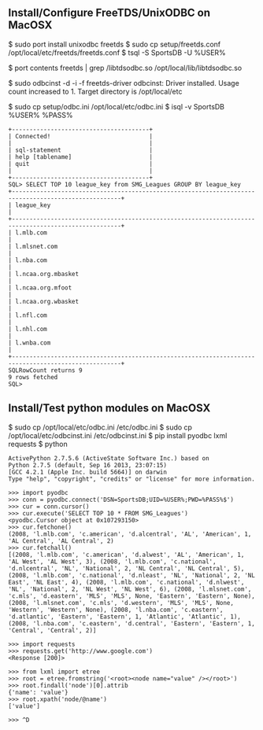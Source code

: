 
## Install/Configure FreeTDS/UnixODBC on MacOSX

$ sudo port install unixodbc freetds
$ sudo cp setup/freetds.conf /opt/local/etc/freetds/freetds.conf 
$ tsql -S SportsDB -U %USER%

$ port contents freetds | grep /libtdsodbc.so
  /opt/local/lib/libtdsodbc.so

$ sudo odbcinst -d -i -f freetds-driver
odbcinst: Driver installed. Usage count increased to 1. 
    Target directory is /opt/local/etc

$ sudo cp setup/odbc.ini /opt/local/etc/odbc.ini
$ isql -v SportsDB %USER% %PASS%
```
+---------------------------------------+
| Connected!                            |
|                                       |
| sql-statement                         |
| help [tablename]                      |
| quit                                  |
|                                       |
+---------------------------------------+
SQL> SELECT TOP 10 league_key from SMG_Leagues GROUP BY league_key
+-----------------------------------------------------------------------------------------------------+
| league_key                                                                                          |
+-----------------------------------------------------------------------------------------------------+
| l.mlb.com                                                                                           |
| l.mlsnet.com                                                                                        |
| l.nba.com                                                                                           |
| l.ncaa.org.mbasket                                                                                  |
| l.ncaa.org.mfoot                                                                                    |
| l.ncaa.org.wbasket                                                                                  |
| l.nfl.com                                                                                           |
| l.nhl.com                                                                                           |
| l.wnba.com                                                                                          |
+-----------------------------------------------------------------------------------------------------+
SQLRowCount returns 9
9 rows fetched
SQL> 
```

## Install/Test python modules on MacOSX

$ sudo cp /opt/local/etc/odbc.ini /etc/odbc.ini
$ sudo cp /opt/local/etc/odbcinst.ini /etc/odbcinst.ini
$ pip install pyodbc lxml requests
$ python
```
ActivePython 2.7.5.6 (ActiveState Software Inc.) based on
Python 2.7.5 (default, Sep 16 2013, 23:07:15) 
[GCC 4.2.1 (Apple Inc. build 5664)] on darwin
Type "help", "copyright", "credits" or "license" for more information.

>>> import pyodbc
>>> conn = pyodbc.connect('DSN=SportsDB;UID=%USER%;PWD=%PASS%$')
>>> cur = conn.cursor()
>>> cur.execute('SELECT TOP 10 * FROM SMG_Leagues')
<pyodbc.Cursor object at 0x107293150>
>>> cur.fetchone()
(2008, 'l.mlb.com', 'c.american', 'd.alcentral', 'AL', 'American', 1, 'AL Central', 'AL Central', 2)
>>> cur.fetchall()
[(2008, 'l.mlb.com', 'c.american', 'd.alwest', 'AL', 'American', 1, 'AL West', 'AL West', 3), (2008, 'l.mlb.com', 'c.national', 'd.nlcentral', 'NL', 'National', 2, 'NL Central', 'NL Central', 5), (2008, 'l.mlb.com', 'c.national', 'd.nleast', 'NL', 'National', 2, 'NL East', 'NL East', 4), (2008, 'l.mlb.com', 'c.national', 'd.nlwest', 'NL', 'National', 2, 'NL West', 'NL West', 6), (2008, 'l.mlsnet.com', 'c.mls', 'd.eastern', 'MLS', 'MLS', None, 'Eastern', 'Eastern', None), (2008, 'l.mlsnet.com', 'c.mls', 'd.western', 'MLS', 'MLS', None, 'Western', 'Western', None), (2008, 'l.nba.com', 'c.eastern', 'd.atlantic', 'Eastern', 'Eastern', 1, 'Atlantic', 'Atlantic', 1), (2008, 'l.nba.com', 'c.eastern', 'd.central', 'Eastern', 'Eastern', 1, 'Central', 'Central', 2)]

>>> import requests
>>> requests.get('http://www.google.com')
<Response [200]>

>>> from lxml import etree
>>> root = etree.fromstring('<root><node name="value" /></root>')
>>> root.findall('node')[0].attrib
{'name': 'value'}
>>> root.xpath('node/@name')
['value']

>>> ^D
```
